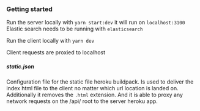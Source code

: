 ### Getting started

Run the server locally with `yarn start:dev` it will run on `localhost:3100`
Elastic search needs to be running with `elasticsearch`

Run the client locally with `yarn dev`

Client requests are proxied to localhost


##### static.json

Configuration file for the static file heroku buildpack. Is used to deliver the index html file to the client no matter which url location is landed on. Additionally it removes the `.html` extension. And it is able to proxy any network requests on the /api/ root to the server heroku app.

